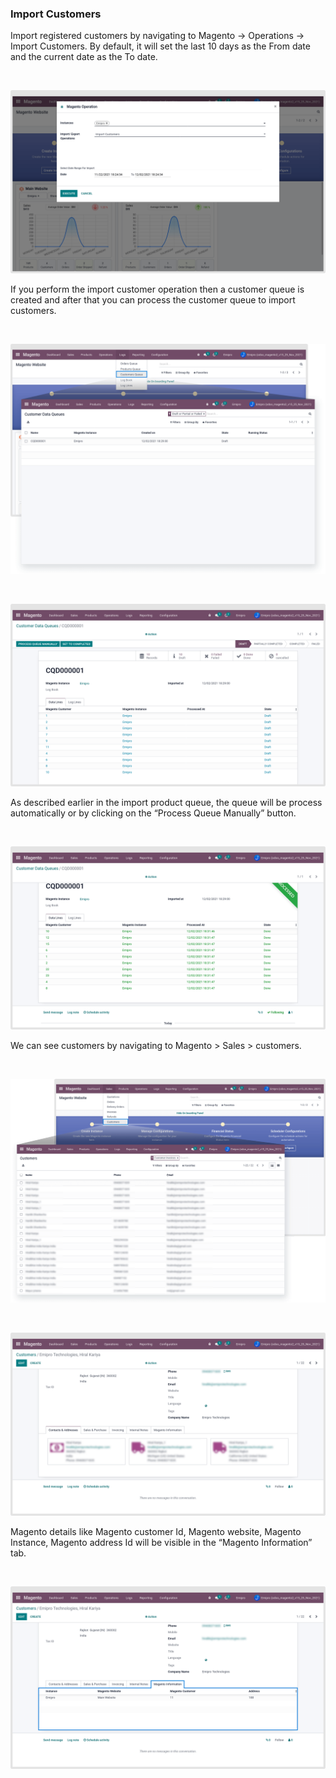 
### Import Customers



Import registered customers by navigating to Magento -> Operations -> Import Customers. By default, it will set the last 10 days as the From date and the current date as the To date.


 


![](./images/4-13-1.png)


If you perform the import customer operation then a customer queue is created and after that you can process the customer queue to import customers.


 


![](./images/4-13-2.png)


 


![](./images/4-13-3.png)


As described earlier in the import product queue, the queue will be process automatically or by clicking on the “Process Queue Manually” button.


 


![](./images/4-13-4.png)


We can see customers by navigating to Magento > Sales > customers.


 


![](./images/4-13-5.png)


 


![](./images/4-13-6.png)


Magento details like Magento customer Id, Magento website, Magento Instance, Magento address Id will be visible in the “Magento Information” tab.


 


![](./images/4-13-7.png)



